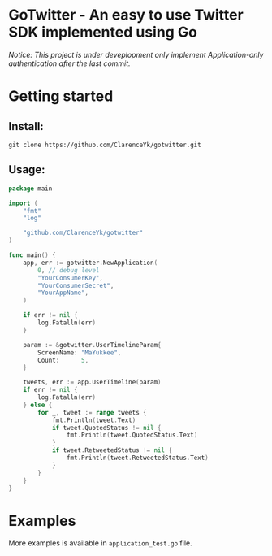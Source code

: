 # GoTwitter - An easy to use Twitter SDK implemented using Go

*Notice: This project is under deveplopment only implement Application-only authentication after the last commit.*

# Getting started

## Install:

```
git clone https://github.com/ClarenceYk/gotwitter.git
```

## Usage:

```go
package main

import (
	"fmt"
	"log"

	"github.com/ClarenceYk/gotwitter"
)

func main() {
	app, err := gotwitter.NewApplication(
		0, // debug level
		"YourConsumerKey",
		"YourConsumerSecret",
		"YourAppName",
	)

	if err != nil {
		log.Fatalln(err)
	}

	param := &gotwitter.UserTimelineParam{
		ScreenName: "MaYukkee",
		Count:      5,
	}

	tweets, err := app.UserTimeline(param)
	if err != nil {
		log.Fatalln(err)
	} else {
		for _, tweet := range tweets {
			fmt.Println(tweet.Text)
			if tweet.QuotedStatus != nil {
				fmt.Println(tweet.QuotedStatus.Text)
			}
			if tweet.RetweetedStatus != nil {
				fmt.Println(tweet.RetweetedStatus.Text)
			}
		}
	}
}
```

# Examples

More examples is available in `application_test.go` file.


